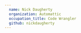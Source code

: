 ```yaml
---
  name: Nick Daugherty
  organization: Automattic
  occupation_title: Code Wrangler
  github: nickdaugherty
---
```

